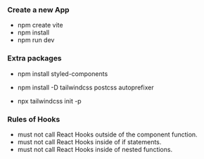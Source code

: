 ### Create a new App 

- npm create vite 
- npm install 
- npm run dev 

### Extra packages 

- npm install styled-components 

- npm install -D tailwindcss postcss autoprefixer 
- npx tailwindcss init -p 

### Rules of Hooks 

- must not call React Hooks outside of the component function. 
- must not call React Hooks inside of if statements. 
- must not call React Hooks inside of nested functions. 
